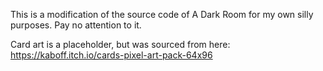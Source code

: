 This is a modification of the source code of A Dark Room for my own silly purposes. Pay no attention to it.

Card art is a placeholder, but was sourced from here: https://kaboff.itch.io/cards-pixel-art-pack-64x96
